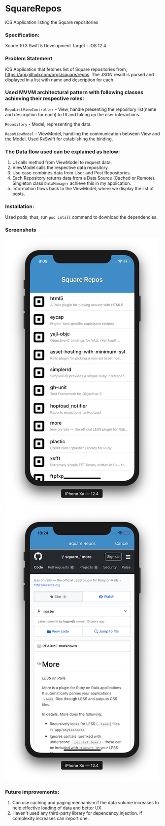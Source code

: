 # SquareRepos
iOS Application listing the Square repositories


### Specification:

Xcode 10.3
Swift 5
Development Target - iOS 12.4


### Problem Statement
iOS Application that fetches list of Square repositories from, https://api.github.com/orgs/square/repos. The JSON result is parsed and displayed in a list with name and description for each.


### Used MVVM architectural pattern with following classes achieving their respective roles:

``RepoListViewController`` - View, handle presenting the repository list(name and description for each) to UI and taking up the user interactions.

``Repository`` - Model, representing the data.

``RepoViewModel`` - ViewModel, handling the communication between View and the Model. Used RxSwift for establishing the binding.



### The Data flow used can be explained as below: 

1. UI calls method from ViewModel to request data.
2. ViewModel calls the respective data repository.
3. Use case combines data from User and Post Repositories.
4. Each Repository returns data from a Data Source (Cached or Remote). Singleton class ``DataManager`` achieve this in my application.
5. Information flows back to the ViewModel, where we display the list of posts.

### Installation:

Used pods, thus, run ``pod intall`` command to download the dependencies.

### Screenshots
![Cat](https://github.com/pratimagauns/SquareRepos/blob/develop/Screenshot_1.png)
![Cat](https://github.com/pratimagauns/SquareRepos/blob/develop/Screenshot_2.png)

### Future improvements:
1. Can use caching and paging mechanism if the data volume increases to help effective loading of data and better UX
2. Haven't used any third-party library for dependency injection. If complexity increases can import one.
